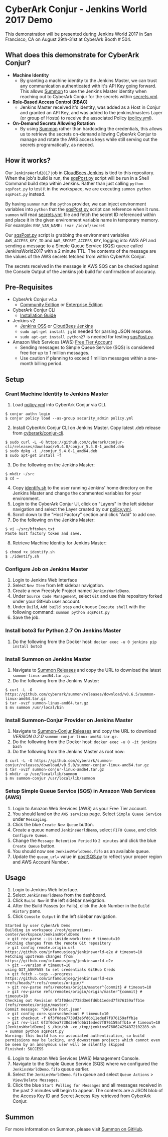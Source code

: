 # CyberArk Conjur - Jenkins World 2017 Demo
This demonstration will be presented during Jenkins World 2017 in San Francisco, CA on August 29th-31st at CyberArk Booth # 504.

## What does this demonstrate for CyberArk Conjur?
* __Machine Identity__
  * By granting a machine identity to the Jenkins Master, we can trust any communication authenticated with it's API Key going forward.  This allows [Summon](https://cyberark.github.io/summon) to use the Jenkins Master identity when reaching out to CyberArk Conjur for the secrets within [secrets.yml](secrets.yml).
* __Role-Based Access Control (RBAC)__
  * Jenkins Master received it's identity, was added as a Host in Conjur and granted an API Key, and was added to the jenkins/masters Layer (or group of Hosts) to receive the associated Policy ([policy.yml](policy.yml)).
* __On-Demand Secrets Allowing Rotation__
  * By using [Summon](https://cyberark.github.io/summon) rather than hardcoding the credentials, this allows us to retrieve the secrets on-demand allowing CyberArk Conjur to manage and rotate the AWS access keys while still serving out the secrets programatically, as needed.

## How it works?
Our `JenkinsWorld2017` job in [CloudBees Jenkins](https://www.cloudbees.com) is tied to this repository.  When the job's build is run, the [sqsPost.py](sqsPost.py) script will be run in a Shell Command build step within Jenkins.  Rather than just calling `python sqsPost.py` to test it in the workspace, we are executing `summon python sqsPost.py` instead.

By having `summon` run the `python` provider, we can inject environment variables into `python` that the [sqsPost.py](sqsPost.py) script can reference when it runs.  `summon` will read [secrets.yml](secrets.yml) file and fetch the secret ID referenced within and place it in the given environment variable name in temporary memory.  For example: `ENV_VAR_NAME: !var /id/of/secret`

Our [sqsPost.py](sqsPost.py) script is grabbing the environment variables `AWS_ACCESS_KEY_ID` and `AWS_SECRET_ACCESS_KEY`, logging into AWS API and sending a message to a Simple Queue Service (SQS) queue called JenkinsWorld2017 with a 2 minute TTL.  The contents of the message are the values of the AWS secrets fetched from within CyberArk Conjur.

The secrets received in the message in AWS SQS can be checked against the Console Output of the Jenkins job build for confirmation of accuracy.

## Pre-Requisites
* CyberArk Conjur v4.x
  * [Community Edition](https://try.conjur.org) or [Enterprise Edition](https://try.conjur.org/try-conjur-enterprise.html)
* CyberArk Conjur CLI
  * [Installation Guide](https://developer.conjur.net/cli)
* Jenkins v2
  * [Jenkins OSS](https://jenkins.io/) or [CloudBees Jenkins](https://www.cloudbees.com/)
  * `sudo apt-get install jq` is needed for parsing JSON response.
  * `sudo apt-get install python27` is needed for testing [sqsPost.py](sqsPost.py).
* Amazon Web Services (AWS) [Free Tier Account](https://www.amazon.com/ap/signin?openid.assoc_handle=aws&openid.return_to=https%3A%2F%2Fsignin.aws.amazon.com%2Foauth%3Fresponse_type%3Dcode%26client_id%3Darn%253Aaws%253Aiam%253A%253A015428540659%253Auser%252Fawssignupportal%26redirect_uri%3Dhttps%253A%252F%252Fportal.aws.amazon.com%252Fbilling%252Fsignup%253Fnc2%253Dh_ct%2526redirect_url%253Dhttps%25253A%25252F%25252Faws.amazon.com%25252Fregistration-confirmation%2526state%253DhashArgs%252523%2526isauthcode%253Dtrue%26noAuthCookie%3Dtrue&openid.mode=checkid_setup&openid.ns=http%3A%2F%2Fspecs.openid.net%2Fauth%2F2.0&openid.identity=http%3A%2F%2Fspecs.openid.net%2Fauth%2F2.0%2Fidentifier_select&openid.claimed_id=http%3A%2F%2Fspecs.openid.net%2Fauth%2F2.0%2Fidentifier_select&action=&disableCorpSignUp=&clientContext=&marketPlaceId=&poolName=&authCookies=&pageId=aws.ssop&siteState=registered%2Cen_US&accountStatusPolicy=P1&sso=&openid.pape.preferred_auth_policies=MultifactorPhysical&openid.pape.max_auth_age=120&openid.ns.pape=http%3A%2F%2Fspecs.openid.net%2Fextensions%2Fpape%2F1.0&server=%2Fap%2Fsignin%3Fie%3DUTF8&accountPoolAlias=&forceMobileApp=0&language=en_US&forceMobileLayout=0)
  * Sending messages to Simple Queue Service (SQS) is considered free tier up to 1 million messages.
  * Use caution if planning to exceed 1 million messages within a one-month billing period.

## Setup
### Grant Machine Identity to Jenkins Master
1. Load [policy.yml](policy.yml) into CyberArk Conjur via CLI.
```
$ conjur authn login
$ conjur policy load --as-group security_admin policy.yml
```
2. Install CyberArk Conjur CLI on Jenkins Master.  Copy latest .deb release from [cyberark/conjur-cli](https://github.com/cyberark/conjur-cli/releases).
```
$ sudo curl -L -O https://github.com/cyberark/conjur-cli/releases/download/v5.4.0/conjur_5.4.0-1_amd64.deb
$ sudo dpkg -i ./conjur_5.4.0-1_amd64.deb
$ sudo apt-get install -f
```
3. Do the following on the Jenkins Master:
```
$ mkdir ~/src
$ cd ~
```
4. Copy [identify.sh](identify.sh) to the user running Jenkins' home directory on the Jenkins Master and change the commented variables for your environment.
5. Login to the CyberArk Conjur UI, click on "Layers" in the left sidebar navigation and select the Layer created by our [policy.yml](policy.yml).
6. Scroll down to the "Host Factory" section and click "Add" to add one.
7. Do the following on the Jenkins Master:
```
$ vi ~/src/hftoken.txt
Paste host factory token and save.
```
8. Retrieve Machine Identity for Jenkins Master:
```
$ chmod +x identify.sh
$ ./identify.sh
```
### Configure Job on Jenkins Master
1. Login to Jenkins Web Interface
2. Select `New Item` from left sidebar navigation.
3. Create a new Freestyle Project named `JenkinsWorldDemo`.
4. Under `Source Code Management`, select `Git` and use this repository forked under your GitHub user account.
5. Under `Build`, `Add build step` and choose `Execute shell` with the following command: `summon python sqsPost.py`
6. Save the job.

### Install boto3 for Python 2.7 On Jenkins Master
1. Do the following from the Docker host:
`docker exec -u 0 jenkins pip install boto3`

### Install Summon on Jenkins Master
1. Navigate to [Summon Releases](https://github.com/cyberark/summon/releases) and copy the URL to download the latest `summon-linux-amd64.tar.gz`.
2. Do the following from the Jenkins Master:
```
$ curl -L -O https://github.com/cyberark/summon/releases/download/v0.6.5/summon-linux-amd64.tar.gz
$ tar -xvzf summon-linux-amd64.tar.gz
$ mv summon /usr/local/bin
```

### Install Summon-Conjur Provider on Jenkins Master
1. Navigate to [Summon-Conjur Releases](https://github.com/cyberark/summon-conjur/releases) and copy the URL to download *VERSION 0.2.0* `summon-conjur-linux-amd64.tar.gz`.
2. Do the following from the Docker host:
`docker exec -u 0 -it jenkins bash`
3. Do the following from the Jenkins Master as root now:
```
$ curl -L -O https://github.com/cyberark/summon-conjur/releases/download/v0.5.0/summon-conjur-linux-amd64.tar.gz
$ tar -xvzf summon-conjur-linux-amd64.tar.gz
$ mkdir -p /use/local/lib/summon
$ mv summon-conjur /usr/local/lib/summon
```

### Setup Simple Queue Service (SQS) in Amazon Web Services (AWS)
1. Login to Amazon Web Services (AWS) as your Free Tier account.
2. You should land on the `AWS services` page.  Select `Simple Queue Service` under `Messaging`.
3. Click the blue `Create New Queue` button.
4. Create a queue named `JenkinsWorldDemo`, select `FIFO Queue`, and click `Configure Queue`.
5. Change the `Message Retention Period` to `2 minutes` and click the blue `Create Queue` button.
6. You should now see `JenkinsWorldDemo.fifo` as an available queue.
7. Update the `queue_url=` value in [postSQS.py](postSQS.py) to reflect your proper region and AWS Account Number.

## Usage
1. Login to Jenkins Web Interface.
2. Select `JenkinsWorldDemo` from the dashboard.
3. Click `Build Now` in the left sidebar navigation.
4. After the Build Passes (or Fails), click the Job Number in the `Build History` pane.
5. Click `Console Output` in the left sidebar navigation.
```
Started by user CyberArk Demo
Building in workspace /root/operations-center/workspace/JenkinsWorldDemo
 > git rev-parse --is-inside-work-tree # timeout=10
Fetching changes from the remote Git repository
 > git config remote.origin.url https://github.com/infamousjoeg/jenkinsworld-e2e # timeout=10
Fetching upstream changes from https://github.com/infamousjoeg/jenkinsworld-e2e
 > git --version # timeout=10
using GIT_ASKPASS to set credentials GitHub Creds
 > git fetch --tags --progress https://github.com/infamousjoeg/jenkinsworld-e2e +refs/heads/*:refs/remotes/origin/*
 > git rev-parse refs/remotes/origin/master^{commit} # timeout=10
 > git rev-parse refs/remotes/origin/origin/master^{commit} # timeout=10
Checking out Revision 6f3f0dea7738d3e6fd6b11eded7f876159affb1e (refs/remotes/origin/master)
Commit message: "Delete host.json"
 > git config core.sparsecheckout # timeout=10
 > git checkout -f 6f3f0dea7738d3e6fd6b11eded7f876159affb1e
 > git rev-list 6f3f0dea7738d3e6fd6b11eded7f876159affb1e # timeout=10
[JenkinsWorldDemo] $ /bin/sh -xe /tmp/jenkins6768624294872102283.sh
+ summon python sqsPost.py
Warning: this build has no associated authentication, so build permissions may be lacking, and downstream projects which cannot even be seen by an anonymous user will be silently skipped
Finished: SUCCESS
```
6. Login to Amazon Web Services (AWS) Management Console.
7. Navigate to the Simple Queue Service (SQS) where we configured the `JenkinsWorldDemo.fifo` queue earlier.
8. Select the `JenkinsWorldDemo.fifo` queue and select `Queue Actions` > `View/Delete Messages`.
9. Click the blue `Start Polling for Messages` and all messages received in the past 2 minutes will begin to appear.  The contents are a JSON blob of the Access Key ID and Secret Access Key retrieved from CyberArk Conjur.

## Summon
For more information on Summon, please visit [Summon on GitHub](https://cyberark.github.io/summon/).
